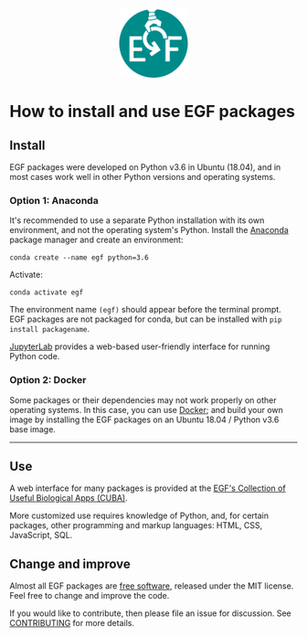 <p align="center">
<img alt="EGF logo" title="EGF" src="egf.png" width="120">
</p>

# How to install and use EGF packages

## Install

EGF packages were developed on Python v3.6 in Ubuntu (18.04), and in most cases work well in other Python versions and operating systems.

### Option 1: Anaconda

It's recommended to use a separate Python installation with its own environment, and not the operating system's Python. Install the [Anaconda](https://www.anaconda.com) package manager and create an environment:

```
conda create --name egf python=3.6
```

Activate:

```
conda activate egf
```

The environment name `(egf)` should appear before the terminal prompt. EGF packages are not packaged for conda, but can be installed with `pip install packagename`.

[JupyterLab](https://jupyterlab.readthedocs.io) provides a web-based user-friendly interface for running Python code.

### Option 2: Docker

Some packages or their dependencies may not work properly on other operating systems. In this case, you can use [Docker](https://www.docker.com); and build your own image by installing the EGF packages on an Ubuntu 18.04 / Python v3.6 base image.

---

## Use

A web interface for many packages is provided at the [EGF's Collection of Useful Biological Apps (CUBA)](https://cuba.genomefoundry.org/).

More customized use requires knowledge of Python, and, for certain packages, other programming and markup languages: HTML, CSS, JavaScript, SQL.

## Change and improve

Almost all EGF packages are [free software](https://www.gnu.org/philosophy/free-sw.en.html), released under the MIT license. Feel free to change and improve the code.

If you would like to contribute, then please file an issue for discussion. See [CONTRIBUTING](CONTRIBUTING.md) for more details.
